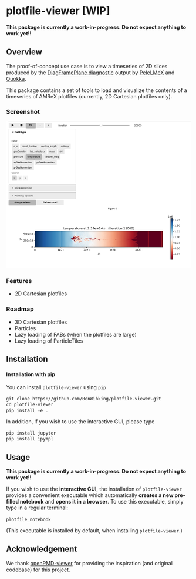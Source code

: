 # plotfile-viewer [WIP]

**This package is currently a work-in-progress. Do not expect anything to work yet!!**

## Overview

The proof-of-concept use case is to view a timeseries of 2D slices
produced by the [DiagFramePlane diagnostic](https://github.com/AMReX-Combustion/PelePhysics/blob/development/Source/Utility/Diagnostics/DiagFramePlane.cpp) output by [PeleLMeX](https://amrex-combustion.github.io/PeleLMeX/manual/html/LMeXControls.html#run-time-diagnostics) and [Quokka](https://quokka-astro.github.io/quokka/insitu_analysis.html#d-slices).

This package contains a set of tools to load and visualize the
contents of a timeseries of AMReX plotfiles (currently, 2D Cartesian plotfiles only).

### Screenshot
![Screenshot](docs/viewer_screenshot.png "Screenshot")


### Features
* 2D Cartesian plotfiles

### Roadmap
* 3D Cartesian plotfiles
* Particles
* Lazy loading of FABs (when the plotfiles are large)
* Lazy loading of ParticleTiles

## Installation

#### Installation with pip

You can install `plotfile-viewer` using `pip`
```
git clone https://github.com/BenWibking/plotfile-viewer.git
cd plotfile-viewer
pip install -e .
```
In addition, if you wish to use the interactive GUI, please type
```
pip install jupyter
pip install ipympl
```

## Usage

**This package is currently a work-in-progress. Do not expect anything to work yet!!**

If you wish to use the **interactive GUI**, the installation of
`plotfile-viewer` provides a convenient executable which automatically
**creates a new pre-filled notebook** and **opens it in a
browser**. To use this executable, simply type in a regular terminal:

`plotfile_notebook`

(This executable is installed by default, when installing `plotfile-viewer`.)

## Acknowledgement

We thank [openPMD-viewer](https://github.com/openPMD/openPMD-viewer) for providing
the inspiration (and original codebase) for this project.

